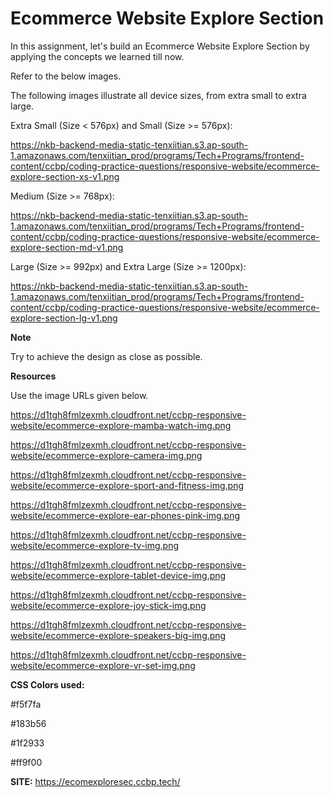 # Ecommerce Website Explore Section

In this assignment, let's build an Ecommerce Website Explore Section by applying the concepts we learned till now.

Refer to the below images.

The following images illustrate all device sizes, from extra small to extra large.

Extra Small (Size < 576px) and Small (Size >= 576px):

 https://nkb-backend-media-static-tenxiitian.s3.ap-south-1.amazonaws.com/tenxiitian_prod/programs/Tech+Programs/frontend-content/ccbp/coding-practice-questions/responsive-website/ecommerce-explore-section-xs-v1.png

Medium (Size >= 768px):
 
 https://nkb-backend-media-static-tenxiitian.s3.ap-south-1.amazonaws.com/tenxiitian_prod/programs/Tech+Programs/frontend-content/ccbp/coding-practice-questions/responsive-website/ecommerce-explore-section-md-v1.png

Large (Size >= 992px) and Extra Large (Size >= 1200px):

https://nkb-backend-media-static-tenxiitian.s3.ap-south-1.amazonaws.com/tenxiitian_prod/programs/Tech+Programs/frontend-content/ccbp/coding-practice-questions/responsive-website/ecommerce-explore-section-lg-v1.png

**Note**

Try to achieve the design as close as possible.

**Resources**

Use the image URLs given below.

https://d1tgh8fmlzexmh.cloudfront.net/ccbp-responsive-website/ecommerce-explore-mamba-watch-img.png

https://d1tgh8fmlzexmh.cloudfront.net/ccbp-responsive-website/ecommerce-explore-camera-img.png

https://d1tgh8fmlzexmh.cloudfront.net/ccbp-responsive-website/ecommerce-explore-sport-and-fitness-img.png

https://d1tgh8fmlzexmh.cloudfront.net/ccbp-responsive-website/ecommerce-explore-ear-phones-pink-img.png

https://d1tgh8fmlzexmh.cloudfront.net/ccbp-responsive-website/ecommerce-explore-tv-img.png

https://d1tgh8fmlzexmh.cloudfront.net/ccbp-responsive-website/ecommerce-explore-tablet-device-img.png

https://d1tgh8fmlzexmh.cloudfront.net/ccbp-responsive-website/ecommerce-explore-joy-stick-img.png

https://d1tgh8fmlzexmh.cloudfront.net/ccbp-responsive-website/ecommerce-explore-speakers-big-img.png

https://d1tgh8fmlzexmh.cloudfront.net/ccbp-responsive-website/ecommerce-explore-vr-set-img.png

**CSS Colors used:**

#f5f7fa

#183b56

#1f2933

#ff9f00

**SITE:** https://ecomexploresec.ccbp.tech/
